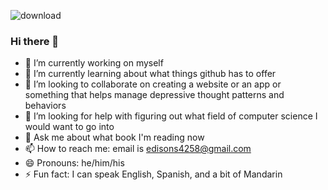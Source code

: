 ![download](https://github.com/edisons4258/edisons4258/assets/141169232/0b2b1f0c-2664-49a9-9b17-805b622cb6e9)
### Hi there 👋


- 🔭 I’m currently working on myself
- 🌱 I’m currently learning about what things github has to offer
- 👯 I’m looking to collaborate on creating a website or an app or something that helps manage depressive thought patterns and behaviors
- 🤔 I’m looking for help with figuring out what field of computer science I would want to go into
- 💬 Ask me about what book I'm reading now
- 📫 How to reach me: email is edisons4258@gmail.com
- 😄 Pronouns: he/him/his
- ⚡ Fun fact: I can speak English, Spanish, and a bit of Mandarin
